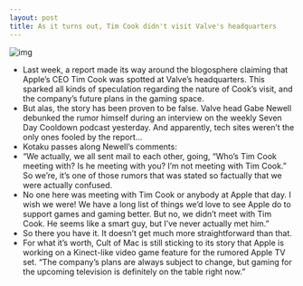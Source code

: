 ```yaml
---
layout: post
title: As it turns out, Tim Cook didn't visit Valve's headquarters
---
```

![img](http://media.idownloadblog.com/wp-content/uploads/2012/04/valve-hq.jpg)
* Last week, a report made its way around the blogosphere claiming that Apple’s CEO Tim Cook was spotted at Valve’s headquarters. This sparked all kinds of speculation regarding the nature of Cook’s visit, and the company’s future plans in the gaming space.
* But alas, the story has been proven to be false. Valve head Gabe Newell debunked the rumor himself during an interview on the weekly Seven Day Cooldown podcast yesterday. And apparently, tech sites weren’t the only ones fooled by the report…
* Kotaku passes along Newell’s comments:
* “We actually, we all sent mail to each other, going, “Who’s Tim Cook meeting with? Is he meeting with you? I’m not meeting with Tim Cook.” So we’re, it’s one of those rumors that was stated so factually that we were actually confused.
* No one here was meeting with Tim Cook or anybody at Apple that day. I wish we were! We have a long list of things we’d love to see Apple do to support games and gaming better. But no, we didn’t meet with Tim Cook. He seems like a smart guy, but I’ve never actually met him.”
* So there you have it. It doesn’t get much more straightforward than that.
* For what it’s worth, Cult of Mac is still sticking to its story that Apple is working on a Kinect-like video game feature for the rumored Apple TV set. “The company’s plans are always subject to change, but gaming for the upcoming television is definitely on the table right now.”

